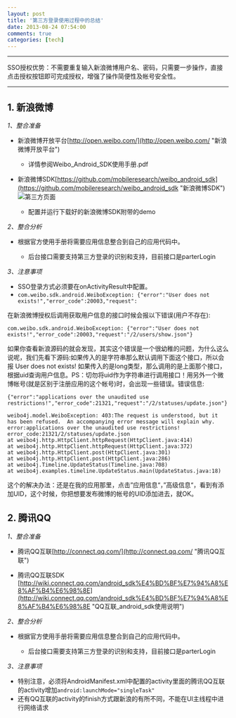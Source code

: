 ```yaml
---
layout: post
title: '第三方登录使用过程中的总结'
date: 2013-08-24 07:54:00
comments: true
categories: [tech]
---
```

----------
SSO授权优势：不需要重复输入新浪微博用户名、密码，只需要一步操作，直接点击授权按钮即可完成授权，增强了操作简便性及帐号安全性。

----------
## 1. 新浪微博 ##
*1、整合准备*

- 新浪微博开放平台[http://open.weibo.com/](http://open.weibo.com/ "新浪微博开放平台")
	
	- 详情参阅Weibo_Android_SDK使用手册.pdf 

- 新浪微博SDK[https://github.com/mobileresearch/weibo_android_sdk](https://github.com/mobileresearch/weibo_android_sdk "新浪微博SDK")
![第三方页面](http://www.sinaimg.cn/blog/developer/wiki/SSOAuth20120603.png)
	- 配置并运行下载好的新浪微博SDK附带的demo 

*2、整合分析*


- 根据官方使用手册将需要应用信息整合到自己的应用代码中。

	- 后台接口需要支持第三方登录的识别和支持，目前接口是parterLogin


*3、注意事项*

<!--more-->

- SSO登录方式必须要在onActivityResult中配置。
- `com.weibo.sdk.android.WeiboException: {"error":"User does not exists!","error_code":20003,"request":`

在新浪微博授权后调用获取用户信息的接口时候会报以下错误(用户不存在):

    com.weibo.sdk.android.WeiboException: {"error":"User does not exists!","error_code":20003,"request":"/2/users/show.json"}

如果你查看新浪源码的就会发现，其实这个错误是一个很幼稚的问题，为什么这么说呢，我们先看下源码:如果传入的是字符串那么默认调用下面这个接口，所以会报 User does not exists! 如果传入的是long类型，那么调用的是上面那个接口，根据uid查询用户信息。PS：切勿将uid作为字符串进行调用接口！用另外一个微博帐号(就是区别于注册应用的这个帐号)时，会出现一些错误。错误信息:

    {"error":"applications over the unaudited use restrictions!","error_code":21321,"request":"/2/statuses/update.json"}
    
    weibo4j.model.WeiboException: 403:The request is understood, but it has been refused.  An accompanying error message will explain why.
    error:applications over the unaudited use restrictions! error_code:21321/2/statuses/update.json
    at weibo4j.http.HttpClient.httpRequest(HttpClient.java:414)
    at weibo4j.http.HttpClient.httpRequest(HttpClient.java:372)
    at weibo4j.http.HttpClient.post(HttpClient.java:301)
    at weibo4j.http.HttpClient.post(HttpClient.java:286)
    at weibo4j.Timeline.UpdateStatus(Timeline.java:708)
    at weibo4j.examples.timeline.UpdateStatus.main(UpdateStatus.java:18)
这个的解决办法：还是在我的应用那里，点击”应用信息“，”高级信息“，看到有添加UID，这个时候，你把想要发布微博的帐号的UID添加进去，就OK。



## 2. 腾讯QQ ##
*1、整合准备*

- 腾讯QQ互联[http://connect.qq.com/](http://connect.qq.com/ "腾讯QQ互联")

- 腾讯QQ互联SDK [http://wiki.connect.qq.com/android_sdk%E4%BD%BF%E7%94%A8%E8%AF%B4%E6%98%8E](http://wiki.connect.qq.com/android_sdk%E4%BD%BF%E7%94%A8%E8%AF%B4%E6%98%8E "QQ互联_android_sdk使用说明")


*2、整合分析*

- 根据官方使用手册将需要应用信息整合到自己的应用代码中。

	- 后台接口需要支持第三方登录的识别和支持，目前接口是parterLogin


*3、注意事项*

- 特别注意，必须将AndroidManifest.xml中配置的activity里面的腾讯QQ互联的activity增加`android:launchMode="singleTask"`
- 还有QQ互联的activity的finish方式跟新浪的有所不同，不能在UI主线程中进行网络请求